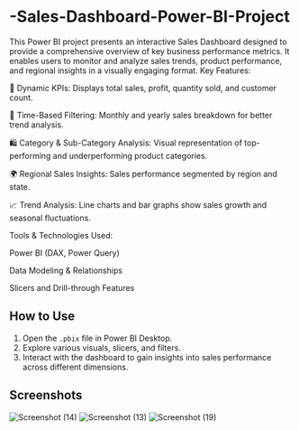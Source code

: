 # -Sales-Dashboard-Power-BI-Project
This Power BI project presents an interactive Sales Dashboard designed to provide a comprehensive overview of key business performance metrics. It enables users to monitor and analyze sales trends, product performance, and regional insights in a visually engaging format.
Key Features:

🚀 Dynamic KPIs: Displays total sales, profit, quantity sold, and customer count.

📅 Time-Based Filtering: Monthly and yearly sales breakdown for better trend analysis.

🛍️ Category & Sub-Category Analysis: Visual representation of top-performing and underperforming product categories.

🌍 Regional Sales Insights: Sales performance segmented by region and state.

📈 Trend Analysis: Line charts and bar graphs show sales growth and seasonal fluctuations.

Tools & Technologies Used:

Power BI (DAX, Power Query)

Data Modeling & Relationships

Slicers and Drill-through Features

## How to Use
1. Open the `.pbix` file in Power BI Desktop.
2. Explore various visuals, slicers, and filters.
3. Interact with the dashboard to gain insights into sales performance across different dimensions.

## Screenshots
![Screenshot (14)](https://github.com/user-attachments/assets/64d8ffca-8ced-4c60-8233-a61c9e69a2ff)
![Screenshot (13)](https://github.com/user-attachments/assets/2cd71b6e-52c5-408f-afdb-a6ea8b362fa9)
![Screenshot (19)](https://github.com/user-attachments/assets/ff243ea4-2422-48da-be20-ba407c027e8d)

